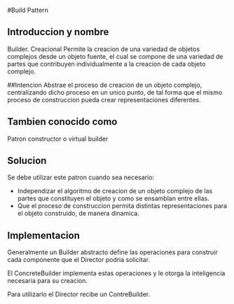 #Build Pattern

## Introduccion y nombre
Builder. Creacional
Permite la creacion de una variedad de objetos complejos desde un objeto fuente, el cual se compone de una variedad de partes que contribuyen individualmente a la creacion de cada objeto complejo.

##Intencion
Abstrae el proceso de creacion de un objeto complejo, centralizando dicho proceso en un unico punto, de tal forma que el mismo proceso de construccion pueda crear representaciones diferentes.

## Tambien conocido como
Patron constructor o virtual builder

## Solucion
Se debe utilizar este patron cuando sea necesario:

- Independizar el algoritmo de creacion  de un objeto complejo de las partes que constituyen el objeto y como se ensamblan entre ellas.
- Que el proceso de construccion permita distintas representaciones para el objeto construido, de manera dinamica.

## Implementacion
Generalmente un Builder abstracto define las operaciones para construir cada componente que el Director podria solicitar.

El ConcreteBuilder implementa estas operaciones y le otorga la inteligencia necesaria para su creacion.

Para utilizarlo el Director recibe un ContreBuilder. 
